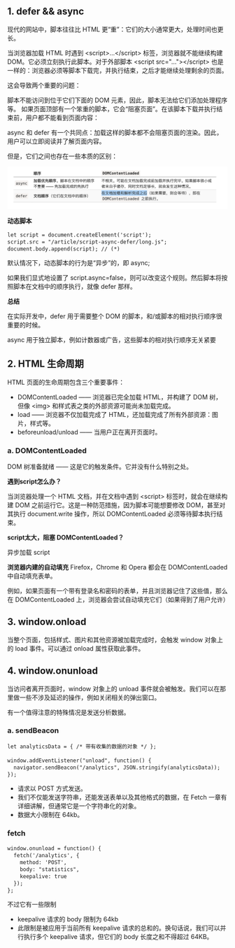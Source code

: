 
## 1. defer && async
现代的网站中，脚本往往比 HTML 更“重”：它们的大小通常更大，处理时间也更长。

当浏览器加载 HTML 时遇到 \<script>...\</script> 标签，浏览器就不能继续构建 DOM。它必须立刻执行此脚本。对于外部脚本 \<script src="...">\</script> 也是一样的：浏览器必须等脚本下载完，并执行结束，之后才能继续处理剩余的页面。

这会导致两个重要的问题：

脚本不能访问到位于它们下面的 DOM 元素，因此，脚本无法给它们添加处理程序等。
如果页面顶部有一个笨重的脚本，它会“阻塞页面”。在该脚本下载并执行结束前，用户都不能看到页面内容：

async 和 defer 有一个共同点：加载这样的脚本都不会阻塞页面的渲染。因此，用户可以立即阅读并了解页面内容。

但是，它们之间也存在一些本质的区别：

<img src="../assets/defer.png">

**动态脚本**
```
let script = document.createElement('script');
script.src = "/article/script-async-defer/long.js";
document.body.append(script); // (*)
```
默认情况下，动态脚本的行为是“异步”的，即 async;

如果我们显式地设置了 script.async=false，则可以改变这个规则。然后脚本将按照脚本在文档中的顺序执行，就像 defer 那样。

**总结**

在实际开发中，defer 用于需要整个 DOM 的脚本，和/或脚本的相对执行顺序很重要的时候。

async 用于独立脚本，例如计数器或广告，这些脚本的相对执行顺序无关紧要

## 2. HTML 生命周期
HTML 页面的生命周期包含三个重要事件：

- DOMContentLoaded —— 浏览器已完全加载 HTML，并构建了 DOM 树，但像 \<img> 和样式表之类的外部资源可能尚未加载完成。
- load —— 浏览器不仅加载完成了 HTML，还加载完成了所有外部资源：图片，样式等。
- beforeunload/unload —— 当用户正在离开页面时。

### a. DOMContentLoaded

DOM 树准备就绪 —— 这是它的触发条件。它并没有什么特别之处。

**遇到script怎么办？**

当浏览器处理一个 HTML 文档，并在文档中遇到 \<script> 标签时，就会在继续构建 DOM 之前运行它。这是一种防范措施，因为脚本可能想要修改 DOM，甚至对其执行 document.write 操作，所以 DOMContentLoaded 必须等待脚本执行结束。

**script太大，阻塞 DOMContentLoaded？**

异步加载 script

**浏览器内建的自动填充**
Firefox，Chrome 和 Opera 都会在 DOMContentLoaded 中自动填充表单。

例如，如果页面有一个带有登录名和密码的表单，并且浏览器记住了这些值，那么在 DOMContentLoaded 上，浏览器会尝试自动填充它们（如果得到了用户允许）

## 3. window.onload
当整个页面，包括样式、图片和其他资源被加载完成时，会触发 window 对象上的 load 事件。可以通过 onload 属性获取此事件。

## 4. window.onunload

当访问者离开页面时，window 对象上的 unload 事件就会被触发。我们可以在那里做一些不涉及延迟的操作，例如关闭相关的弹出窗口。

有一个值得注意的特殊情况是发送分析数据。
### a. sendBeacon
```
let analyticsData = { /* 带有收集的数据的对象 */ };

window.addEventListener("unload", function() {
  navigator.sendBeacon("/analytics", JSON.stringify(analyticsData));
});
```
- 请求以 POST 方式发送。
- 我们不仅能发送字符串，还能发送表单以及其他格式的数据，在 Fetch 一章有详细讲解，但通常它是一个字符串化的对象。
- 数据大小限制在 64kb。

### fetch
```
window.onunload = function() {
  fetch('/analytics', {
    method: 'POST',
    body: "statistics",
    keepalive: true
  });
};
```
不过它有一些限制
- keepalive 请求的 body 限制为 64kb
- 此限制是被应用于当前所有 keepalive 请求的总和的。换句话说，我们可以并行执行多个 keepalive 请求，但它们的 body 长度之和不得超过 64KB。
